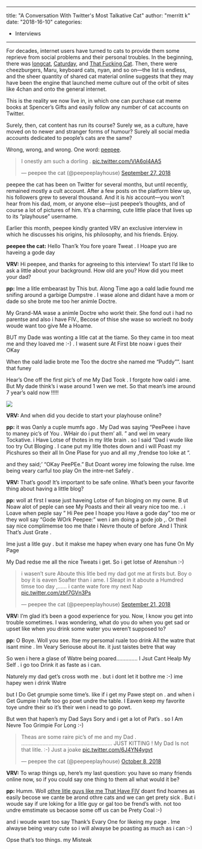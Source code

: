 
---
title: "A Conversation With Twitter's Most Talkative Cat"
author: "merritt k"
date: "2018-16-10"
categories:
- Interviews
---

For decades, internet users have turned to cats to provide them some reprieve from social problems and their personal troubles. In the beginning, there was [longcat](https://knowyourmeme.com/memes/longcat), [Caturday](https://knowyourmeme.com/memes/caturday), and [That Fucking Cat](https://knowyourmeme.com/memes/that-fucking-cat). Then, there were cheezburgers, Maru, keyboard cats, nyan, and so on—the list is endless, and the sheer quantity of shared cat material online suggests that they may have been the engine that launched meme culture out of the orbit of sites like 4chan and onto the general internet.

This is the reality we now live in, in which one can purchase cat meme books at Spencer&#8217;s Gifts and easily follow any number of cat accounts on Twitter.

Surely, then, cat content has run its course? Surely we, as a culture, have moved on to newer and stranger forms of humour? Surely all social media accounts dedicated to people&#8217;s cats are the same?

Wrong, wrong, and wrong. One word: [peepee](http://twitter.com/peepeeplayhouse).

> I onestly am such a dorling . [pic.twitter.com/VlA6ol4AA5](https://t.co/VlA6ol4AA5)
> 
> &mdash; peepee the cat (@peepeeplayhouse) [September 27, 2018](https://twitter.com/peepeeplayhouse/status/1045157763905511424?ref_src=twsrc%5Etfw)

peepee the cat has been on Twitter for several months, but until recently, remained mostly a cult account. After a few posts on the platform blew up, his followers grew to several thousand. And it is *his* account—you won&#8217;t hear from his dad, mom, or anyone else—just peepee&#8217;s thoughts, and of course a lot of pictures of him. It&#8217;s a charming, cute little place that lives up to its &#8220;playhouse&#8221; username.

Earlier this month, peepee kindly granted VRV an exclusive interview in which he discusses his origins, his philosophy, and his friends. Enjoy.

**peepee the cat:** Hello Than’k You fore yoare Tweat . I Hoape yuo are haveing a gode day

**VRV:** Hi peepee, and thanks for agreeing to this interview! To start I’d like to ask a little about your background. How old are you? How did you meet your dad?

**pp:** Ime a litle embearast by This but. Along Time ago a oald ladie found me snifing around a garbige Dumpstre . I wase alone and didant have a mom or dade so she brote me too her animle Doctre.

My Grand-MA wase a animle Doctre who workt their. She fond out i had no parentse and also i have FIV., Becose of thise she wase so woriedt no body woude want too give Me a Hoame.

BUT my Dade was wonting a litle cat at the tiame. So they came in too meat me and they loaved me :-) . I wasent sure At First bte noaw i gues their OKay

When the oald ladie brote me Too the doctre she named me &#8220;Puddy&#8221;&#8221;. Isant that funey

Hear&#8217;s One off the first pic&#8217;s of me My Dad Took . I forgote how oald i ame. But My dade think&#8217;s i wase around 1 wen we met. So that mean&#8217;s ime around 7 year&#8217;s oald now !!!!!

![](https://i1.wp.com/vrvblog.co/wp-content/uploads/2018/10/Photo-Oct-16-9-35-00-AM.jpg?resize=640%2C480&#038;ssl=1)

**VRV:** And when did you decide to start your playhouse online?

**pp:** it was Oanly a cuple mumfs ago . My Dad was saying &#8220;PeePeee i have to maney pic&#8217;s of You . WHair do i put them&#8217; all. &#8221; and wel im veary Tockative. i Have Lotse of thotes in my litle brain . so I said &#8220;Dad i wude like too try Out Bloging . I cane put my litle thotes down and i will Poast my Picshures so their all In One Plase for yuo and all my ,frendse too loke at &#8220;.

and they said;&#8217; &#8220;OKay PeePEe.&#8221; But Doant worey ime folowing the rulse. Ime being veary carful too play On the intre-net Safely .

**VRV:** That’s good! It’s important to be safe online. What&#8217;s been your favorite thing about having a little blog?

**pp:** woll at first I wase just haveing Lotse of fun bloging on my owne. B ut Noaw alot of peple can see My Poasts and their all veary nice too me. . i Loave when peple say &#8221; Hi Pee pee I hoape you Have a gode day&#8221; too me or they woll say &#8220;Gode WOrk Peepee:&#8221; wen i am doing a gode job ,. Or theil say nice complimemse too me thate i Nevre thoute of before .And I Think That&#8217;s Just Grate .

Ime just a litle guy . but it makse me hapey when evary one has fune On My Page

My Dad redse me all the nice Tweats i get. So i get lotse of Atenshun :-)

> i wasen’t sure  Aboute this litle bed my dad got  me at firsts but. Boy o boy it is eaven Soafter than i ame. I Sleapt in it aboute a Humdred timse too day ,&#8230;&#8230; i cante wate fore my next Nap [pic.twitter.com/zbf7GVn3Ps](https://t.co/zbf7GVn3Ps)
> 
> &mdash; peepee the cat (@peepeeplayhouse) [September 21, 2018](https://twitter.com/peepeeplayhouse/status/1042965952801828865?ref_src=twsrc%5Etfw)

**VRV:** I’m glad it’s been a good experience for you. Now, I know you get into trouble sometimes. I was wondering, what do you do when you get sad or upset like when you drink some water you weren’t supposed to?

**pp:** O Boye. Woll you see. Itse my persomal ruale too drink All the watre that isant mine . Im Veary Seriouse about ite. it just taistes betre that way

So wen i here a glase of Watre being poared&#8230;&#8230;&#8230;&#8230;.. I Jsut Cant Healp My Self . i go too Drink it as faste as i can.

Naturely my dad get&#8217;s cross woth me . but i dont let it bothre me :-) ime hapey wen i drink Watre

but I Do Get grumpie some time&#8217;s. like if i get my Pawe stept on . and when i Get Gumpie i hafe too go powt undre the table. I Eaven keep my favorite toye undre their so it&#8217;s their wen i nead to go powt.

But wen that hapen&#8217;s my Dad Says Sory and i get a lot of Pat&#8217;s . so I Am Nevre Too Grimpie For Long :-)

> Theas are  some raire pic’s of me and my Dad . &#8230;&#8230;&#8230;&#8230;&#8230;&#8230;&#8230;&#8230;&#8230;&#8230;&#8230;&#8230;&#8230;&#8230;&#8230;&#8230;&#8230;&#8230;&#8230;&#8230; JUST KITTING ! My Dad Is not that litle. :-) Just a joake [pic.twitter.com/6J4YN4ygvt](https://t.co/6J4YN4ygvt)
> 
> &mdash; peepee the cat (@peepeeplayhouse) [October 8, 2018](https://twitter.com/peepeeplayhouse/status/1049186319794987009?ref_src=twsrc%5Etfw)

**VRV:** To wrap things up, here’s my last question: you have so many friends online now, so if you could say one thing to them all what would it be?

**pp:** Humm. Woll [othre litle guys like me That Have FIV](https://www.petmd.com/blogs/fullyvetted/2010/april/adopting_FIV_Cats-7226) doant find hoames as easily becose we cante be arond othre cats and we can get prety sick . But i woude say if ure loking for a litle guy or gal too be frend&#8217;s with. not too undre emstimate us becaose some off us can be Prety Coal :-)

and i woude want too say Thank&#8217;s Evary One for likeing my page . Ime alwayse being veary cute so i will alwayse be poasting as much as i can :-)

Opse that&#8217;s too things. my Misteak
